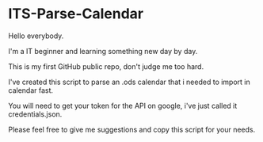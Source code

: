 # ITS-Parse-Calendar

Hello everybody.

I'm a IT beginner and learning something new day by day.

This is my first GitHub public repo, don't judge me too hard.

I've created this script to parse an .ods calendar that i needed to import in calendar fast.

You will need to get your token for the API on google, i've just called it credentials.json.

Please feel free to give me suggestions and copy this script for your needs.
